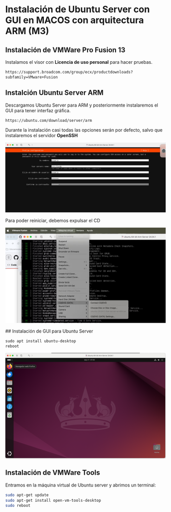 # Instalación de Ubuntu Server con GUI en MACOS con arquitectura ARM (M3)

## Instalación de VMWare Pro Fusion 13 

Instalamos el visor con **Licencia de uso personal** para hacer pruebas.

```{note}
https://support.broadcom.com/group/ecx/productdownloads?subfamily=VMware+Fusion
```

## Instalción Ubuntu Server ARM

Descargamos Ubuntu Server para ARM y posteriormente instalaremos el GUI para tener interfaz gráfica.

```{note}
https://ubuntu.com/download/server/arm
```
Durante la instalación casi todas las opciones serán por defecto, salvo que instalaremos el servidor **OpenSSH**

![alt text](image.png)

Para poder reiniciar, debemos expulsar el CD

![alt text](image-1.png)

## Instalación de GUI para Ubuntu Server

```{bash}
sudo apt install ubuntu-desktop
reboot
```

![alt text](image-2.png)

## Instalación de VMWare Tools

Entramos en la máquina virtual de Ubuntu server y abrimos un terminal:

```bash
sudo apt-get update
sudo apt-get install open-vm-tools-desktop
sudo reboot
```

